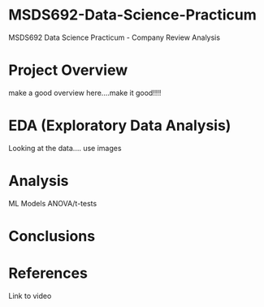 # MSDS692-Data-Science-Practicum
MSDS692 Data Science Practicum - Company Review Analysis

# Project Overview
make a good overview here....make it good!!!!

# EDA (Exploratory Data Analysis)
Looking at the data....
use images

# Analysis
ML Models
ANOVA/t-tests

# Conclusions

# References
Link to video
